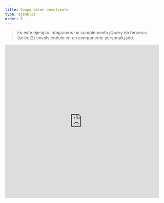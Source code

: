 ```yaml
---
title: Componenten envolvente
type: ejemplos
order: 8
---
```


> En este ejemplo integramos un complemento jQuery de terceros (select2) envolviéndolo en un componente personalizado.

<iframe width="100%" height="500" src="https://jsfiddle.net/yyx990803/fruqrvdL/embedded/result,html,js,css" allowfullscreen="allowfullscreen" frameborder="0"></iframe>
